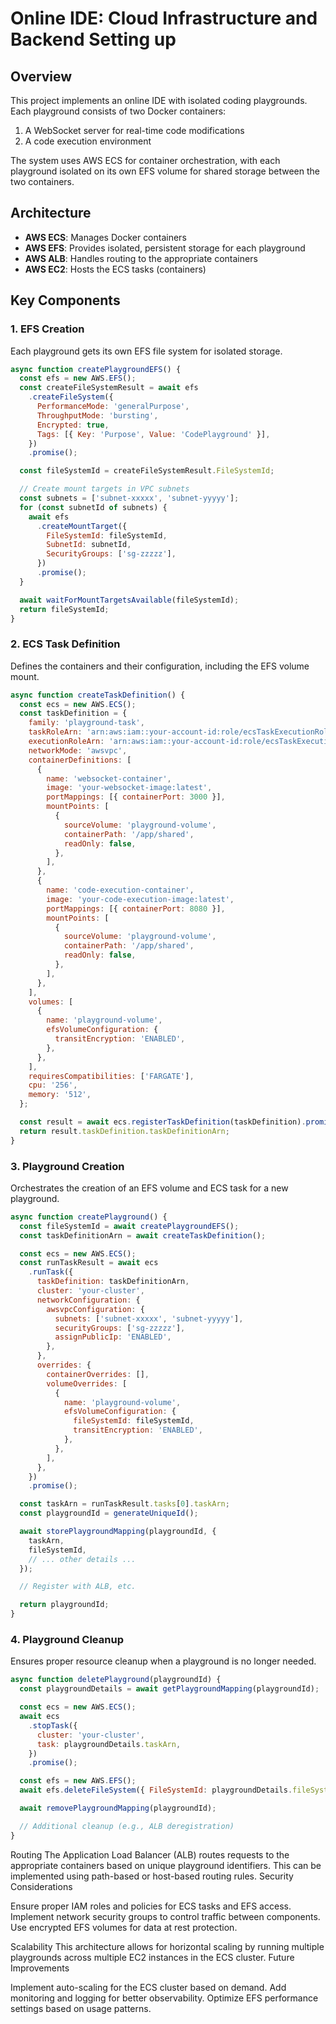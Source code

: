 # Online IDE: Cloud Infrastructure and Backend Setting up

## Overview

This project implements an online IDE with isolated coding playgrounds. Each playground consists of two Docker containers:

1. A WebSocket server for real-time code modifications
2. A code execution environment

The system uses AWS ECS for container orchestration, with each playground isolated on its own EFS volume for shared storage between the two containers.

## Architecture

- **AWS ECS**: Manages Docker containers
- **AWS EFS**: Provides isolated, persistent storage for each playground
- **AWS ALB**: Handles routing to the appropriate containers
- **AWS EC2**: Hosts the ECS tasks (containers)

## Key Components

### 1. EFS Creation

Each playground gets its own EFS file system for isolated storage.

```javascript
async function createPlaygroundEFS() {
  const efs = new AWS.EFS();
  const createFileSystemResult = await efs
    .createFileSystem({
      PerformanceMode: 'generalPurpose',
      ThroughputMode: 'bursting',
      Encrypted: true,
      Tags: [{ Key: 'Purpose', Value: 'CodePlayground' }],
    })
    .promise();

  const fileSystemId = createFileSystemResult.FileSystemId;

  // Create mount targets in VPC subnets
  const subnets = ['subnet-xxxxx', 'subnet-yyyyy'];
  for (const subnetId of subnets) {
    await efs
      .createMountTarget({
        FileSystemId: fileSystemId,
        SubnetId: subnetId,
        SecurityGroups: ['sg-zzzzz'],
      })
      .promise();
  }

  await waitForMountTargetsAvailable(fileSystemId);
  return fileSystemId;
}
```

### 2. ECS Task Definition

Defines the containers and their configuration, including the EFS volume mount.

```javascript
async function createTaskDefinition() {
  const ecs = new AWS.ECS();
  const taskDefinition = {
    family: 'playground-task',
    taskRoleArn: 'arn:aws:iam::your-account-id:role/ecsTaskExecutionRole',
    executionRoleArn: 'arn:aws:iam::your-account-id:role/ecsTaskExecutionRole',
    networkMode: 'awsvpc',
    containerDefinitions: [
      {
        name: 'websocket-container',
        image: 'your-websocket-image:latest',
        portMappings: [{ containerPort: 3000 }],
        mountPoints: [
          {
            sourceVolume: 'playground-volume',
            containerPath: '/app/shared',
            readOnly: false,
          },
        ],
      },
      {
        name: 'code-execution-container',
        image: 'your-code-execution-image:latest',
        portMappings: [{ containerPort: 8080 }],
        mountPoints: [
          {
            sourceVolume: 'playground-volume',
            containerPath: '/app/shared',
            readOnly: false,
          },
        ],
      },
    ],
    volumes: [
      {
        name: 'playground-volume',
        efsVolumeConfiguration: {
          transitEncryption: 'ENABLED',
        },
      },
    ],
    requiresCompatibilities: ['FARGATE'],
    cpu: '256',
    memory: '512',
  };

  const result = await ecs.registerTaskDefinition(taskDefinition).promise();
  return result.taskDefinition.taskDefinitionArn;
}
```

### 3. Playground Creation

Orchestrates the creation of an EFS volume and ECS task for a new playground.

```javascript
async function createPlayground() {
  const fileSystemId = await createPlaygroundEFS();
  const taskDefinitionArn = await createTaskDefinition();

  const ecs = new AWS.ECS();
  const runTaskResult = await ecs
    .runTask({
      taskDefinition: taskDefinitionArn,
      cluster: 'your-cluster',
      networkConfiguration: {
        awsvpcConfiguration: {
          subnets: ['subnet-xxxxx', 'subnet-yyyyy'],
          securityGroups: ['sg-zzzzz'],
          assignPublicIp: 'ENABLED',
        },
      },
      overrides: {
        containerOverrides: [],
        volumeOverrides: [
          {
            name: 'playground-volume',
            efsVolumeConfiguration: {
              fileSystemId: fileSystemId,
              transitEncryption: 'ENABLED',
            },
          },
        ],
      },
    })
    .promise();

  const taskArn = runTaskResult.tasks[0].taskArn;
  const playgroundId = generateUniqueId();

  await storePlaygroundMapping(playgroundId, {
    taskArn,
    fileSystemId,
    // ... other details ...
  });

  // Register with ALB, etc.

  return playgroundId;
}
```

### 4. Playground Cleanup

Ensures proper resource cleanup when a playground is no longer needed.

```javascript
async function deletePlayground(playgroundId) {
  const playgroundDetails = await getPlaygroundMapping(playgroundId);

  const ecs = new AWS.ECS();
  await ecs
    .stopTask({
      cluster: 'your-cluster',
      task: playgroundDetails.taskArn,
    })
    .promise();

  const efs = new AWS.EFS();
  await efs.deleteFileSystem({ FileSystemId: playgroundDetails.fileSystemId }).promise();

  await removePlaygroundMapping(playgroundId);

  // Additional cleanup (e.g., ALB deregistration)
}
```

Routing
The Application Load Balancer (ALB) routes requests to the appropriate containers based on unique playground identifiers. This can be implemented using path-based or host-based routing rules.
Security Considerations

Ensure proper IAM roles and policies for ECS tasks and EFS access.
Implement network security groups to control traffic between components.
Use encrypted EFS volumes for data at rest protection.

Scalability
This architecture allows for horizontal scaling by running multiple playgrounds across multiple EC2 instances in the ECS cluster.
Future Improvements

Implement auto-scaling for the ECS cluster based on demand.
Add monitoring and logging for better observability.
Optimize EFS performance settings based on usage patterns.
